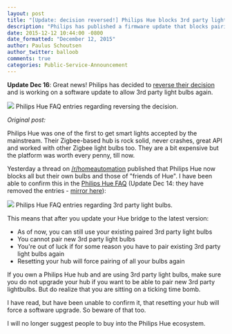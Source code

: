 ```yaml
---
layout: post
title: "[Update: decision reversed!] Philips Hue blocks 3rd party lights"
description: "Philips has published a firmware update that blocks pairing of any 3rd party light."
date: 2015-12-12 10:44:00 -0800
date_formatted: "December 12, 2015"
author: Paulus Schoutsen
author_twitter: balloob
comments: true
categories: Public-Service-Announcement
---
```

**Update Dec 16**: Great news! Philips has decided to [reverse their decision][philips-reverse] and is working on a software update to allow 3rd party light bulbs again.

<p class='img'>
<img src='/images/blog/2015-12-philips-hue-3rd-party/philips-hue-reversed-faq.png'>
Philips Hue FAQ entries regarding reversing the decision.
</p>

*Original post:*

<!--more-->
Philips Hue was one of the first to get smart lights accepted by the mainstream. Their Zigbee-based hub is rock solid, never crashes, great API and worked with other Zigbee light bulbs too. They are a bit expensive but the platform was worth every penny, till now.

Yesterday a thread on [/r/homeautomation][reddit-hue] published that Philips Hue now blocks all but their own bulbs and those of "friends of Hue". I have been able to confirm this in the [Philips Hue FAQ][philips-hue-faq] (Update Dec 14: they have removed the entries - [mirror here][philips-hue-faq-mirror]):

<p class='img'>
<img src='/images/blog/2015-12-philips-hue-3rd-party/philips-hue-faq.png'>
Philips Hue FAQ entries regarding 3rd party light bulbs.
</p>

This means that after you update your Hue bridge to the latest version:

 - As of now, you can still use your existing paired 3rd party light bulbs
 - You cannot pair new 3rd party light bulbs
 - You're out of luck if for some reason you have to pair existing 3rd party light bulbs again
 - Resetting your hub will force pairing of all your bulbs again

If you own a Philips Hue hub and are using 3rd party light bulbs, make sure you do not upgrade your hub if you want to be able to pair new 3rd party lightbulbs. But do realize that you are sitting on a ticking time bomb.

I have read, but have been unable to confirm it, that resetting your hub will force a software upgrade. So beware of that too.

I will no longer suggest people to buy into the Philips Hue ecosystem.

[philips-reverse]: http://www.developers.meethue.com/documentation/friends-hue-update
[reddit-hue]: https://www.reddit.com/r/homeautomation/comments/3wet8h/fyi_the_hue_hub_is_now_blocking_third_party/
[philips-hue-faq]: http://www2.meethue.com/en-us/support/search/?q=Another+brand
[philips-hue-faq-mirror]: /images/blog/2015-12-philips-hue-3rd-party/mirror.png

